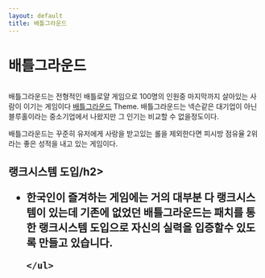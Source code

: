 ```yaml
---
layout: default
title: 배틀그라운드
---
```


<div class="post">
	<h1 class="pageTitle">배틀그라운드</h1>
	<img src="{{ '/assets/img/battlegrounds.jpeg' | prepend: site.baseurl }}" alt="">
	<p class="intro">배틀그라운드는 전형적인 배틀로얄 게임으로 100명의 인원중 마지막까지 살아있는 사람이 이기는 게임이다 <a href="pubg.game.daum.net">배틀그라운드</a> Theme. 배틀그라운드는 넥슨같은 대기업이 아닌 블루홀이라는 중소기업에서 나왔지만 그 인기는 비교할 수 없을정도이다.</p>
	<p>배틀그라운드는 꾸준히 유저에게 사랑을 받고있는 롤을 제외한다면 피시방 점유율 2위라는 좋은 성적을 내고 있는 게임이다.</p>
	<h2>랭크시스템 도입/h2>
	<ul>
		<li>한국인이 즐겨하는 게임에는 거의 대부분 다 랭크시스템이 있는데 기존에 없었던 배틀그라운드는 패치를 통한 랭크시스템 도입으로 자신의 실력을 입증할수 있도록 만들고 있습니다.</li>

  	</ul>
</div>
